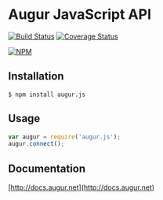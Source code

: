 Augur JavaScript API
====================

[![Build Status](https://travis-ci.org/AugurProject/augur.js.svg?branch=master)](https://travis-ci.org/AugurProject/augur.js)
[![Coverage Status](https://coveralls.io/repos/AugurProject/augur.js/badge.svg?branch=master&service=github)](https://coveralls.io/github/AugurProject/augur.js?branch=master)

[![NPM](https://nodei.co/npm/augur.js.png?downloads=true)](https://nodei.co/npm/augur.js/)

Installation
------------

    $ npm install augur.js

Usage
-----

```javascript
var augur = require('augur.js');
augur.connect();
```

Documentation
-------------

[http://docs.augur.net](http://docs.augur.net)
